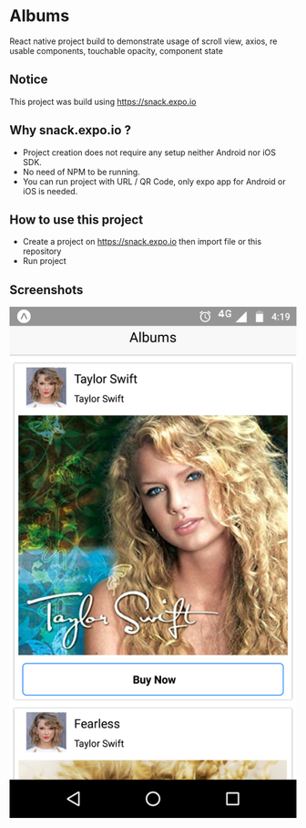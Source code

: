 # Albums
React native project build to demonstrate usage of scroll view, axios, re usable components, touchable opacity, component state

## Notice
This project was build using https://snack.expo.io

## Why snack.expo.io ?
- Project creation does not require any setup neither Android nor iOS SDK.
- No need of NPM to be running.
- You can run project with URL / QR Code, only expo app for Android or iOS is needed.

## How to use this project
- Create a project on https://snack.expo.io then import file or this repository
- Run project

## Screenshots

![Screenshot](screenshots/Screenshot_20181025-161917.png?raw=true "Title")
